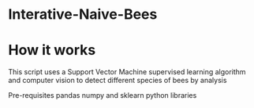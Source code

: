 # Interative-Naive-Bees
# How it works
This script uses a Support Vector Machine supervised learning algorithm and computer vision to detect different species of bees by analysis    

Pre-requisites
pandas numpy and sklearn python libraries

